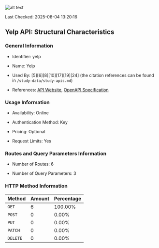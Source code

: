 ![alt text](https://img.shields.io/badge/OpenAPI_Specification-Valid-brightgreen.svg)

Last Checked: 2025-08-04 13:20:16

## Yelp API: Structural Characteristics

### General Information

- Identifier: yelp

- Name: Yelp

- Used By: [5][6][8][10][17][19][24] (the citation references can be found in `/study-data/study-apis.md`)

- References: [API Website](https://docs.developer.yelp.com), [OpenAPI Specification](https://www.postman.com/api-evangelist/yelp/collection/27ym6ew/yelp-v3)

### Usage Information

- Availability: Online

- Authentication Method: Key

- Pricing: Optional

- Request Limits: Yes

### Routes and Query Parameters Information

- Number of Routes: 6

- Number of Query Parameters: 3

### HTTP Method Information

| Method | Amount | Percentage |
|--------|--------|------------|
| `GET` | 6 | 100.00% |
| `POST` | 0 | 0.00% |
| `PUT` | 0 | 0.00% |
| `PATCH` | 0 | 0.00% |
| `DELETE` | 0 | 0.00% |
